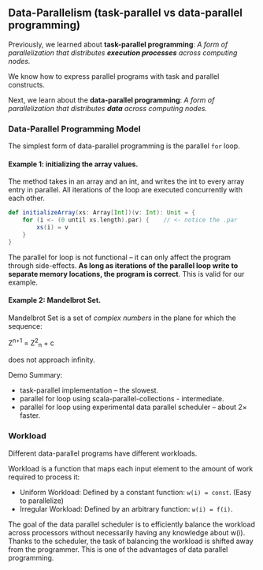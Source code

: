 ## Data-Parallelism (task-parallel vs data-parallel programming)

Previously, we learned about **task-parallel programming**: _A form of parallelization that distributes **execution processes** across computing nodes._ 

We know how to express parallel programs with task and parallel constructs.

Next, we learn about the **data-parallel programming**: _A form of parallelization that distributes **data** across computing nodes._

### Data-Parallel Programming Model

The simplest form of data-parallel programming is the parallel `for` loop.

#### Example 1: initializing the array values. 

The method takes in an array and an int, and writes the int to every array entry in parallel. All iterations of the loop are executed concurrently with each other.

```scala
def initializeArray(xs: Array[Int])(v: Int): Unit = {
    for (i <- (0 until xs.length).par) {    // <- notice the .par
        xs(i) = v
    }
}
```

The parallel for loop is not functional – it can only affect the program through side-effects. **As long as iterations of the parallel loop write to separate memory locations, the program is correct**. This is valid for our example.

#### Example 2: Mandelbrot Set. 

Mandelbrot Set is a set of _complex numbers_ in the plane for which the sequence: 

Z<sup>n+1</sup> = Z<sup>2</sup><sub>n</sub> + c 

does not approach infinity.

Demo Summary:
* task-parallel implementation – the slowest.
* parallel for loop using scala-parallel-collections - intermediate.
* parallel for loop using experimental data parallel scheduler – about 2× faster.

### Workload

Different data-parallel programs have different workloads.

Workload is a function that maps each input element to the amount of work required to process it:

* Uniform Workload: Defined by a constant function: `w(i) = const`. (Easy to parallelize)
* Irregular Workload: Defined by an arbitrary function: `w(i) = f(i)`. 

The goal of the data parallel scheduler is to efficiently balance the workload across processors without necessarily having any knowledge about w(i). Thanks to the scheduler, the task of balancing the workload is shifted away from the programmer. This is one of the advantages of data parallel programming. 
